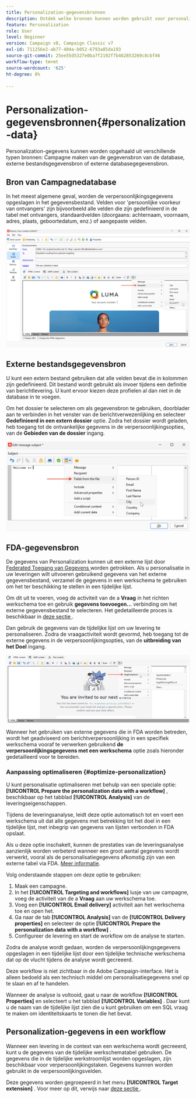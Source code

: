 ```yaml
---
title: Personalization-gegevensbronnen
description: Ontdek welke bronnen kunnen worden gebruikt voor personalisatie
feature: Personalization
role: User
level: Beginner
version: Campaign v8, Campaign Classic v7
exl-id: 711256e2-ab77-404a-b052-6793a85da193
source-git-commit: 25ee55d5327e0ba7f2192f7b462853269c8cbf46
workflow-type: tm+mt
source-wordcount: '625'
ht-degree: 0%

---
```


# Personalization-gegevensbronnen{#personalization-data}

Personalization-gegevens kunnen worden opgehaald uit verschillende typen bronnen: Campagne maken van de gegevensbron van de database, externe bestandsgegevensbron of externe databasegegevensbron.

## Bron van Campagnedatabase

In het meest algemene geval, worden de verpersoonlijkingsgegevens opgeslagen in het gegevensbestand. Velden voor &#39;persoonlijke voorkeur van ontvangers&#39; zijn bijvoorbeeld alle velden die zijn gedefinieerd in de tabel met ontvangers, standaardvelden (doorgaans: achternaam, voornaam, adres, plaats, geboortedatum, enz.) of aangepaste velden.

![ de verpersoonlijkingsgebieden van de Campagne in e-mail ](assets/perso-campaign-datasource.png)


## Externe bestandsgegevensbron

U kunt een extern bestand gebruiken dat alle velden bevat die in kolommen zijn gedefinieerd. Dit bestand wordt gebruikt als invoer tijdens een definitie van berichtlevering. U kunt ervoor kiezen deze profielen al dan niet in de database in te voegen.

Om het dossier te selecteren om als gegevensbron te gebruiken, doorblader aan te verbinden in het venster van de berichtverwezenlijking en selecteer **Gedefinieerd in een extern dossier** optie. Zodra het dossier wordt geladen, heb toegang tot de ontvankelijke gegevens in de verpersoonlijkingsopties, van de **Gebieden van de dossier** ingang.

![ gegevens van Personalization van een dossier ](assets/perso-from-file.png)


## FDA-gegevensbron

De gegevens van Personalization kunnen uit een externe lijst door [ Federated Toegang van Gegevens ](../connect/fda.md) worden getrokken.  Als u personalisatie in uw leveringen wilt uitvoeren gebruikend gegevens van het externe gegevensbestand, verzamel de gegevens in een werkschema te gebruiken om het ter beschikking te stellen in een tijdelijke lijst.

Om dit uit te voeren, voeg de activiteit van de a **Vraag** in het richten werkschema toe en gebruik **gegevens toevoegen...** verbinding om het externe gegevensbestand te selecteren. Het gedetailleerde proces is beschikbaar in [ deze sectie ](../../automation/workflow/query.md#adding-data).

Dan gebruik de gegevens van de tijdelijke lijst om uw levering te personaliseren. Zodra de vraagactiviteit wordt gevormd, heb toegang tot de externe gegevens in de verpersoonlijkingsopties, van de **uitbreiding van het Doel** ingang.

![ gegevens van Personalization van een extern gegevensbestand ](assets/perso-external-db.png)

Wanneer het gebruiken van externe gegevens die in FDA worden betreden, wordt het geadviseerd om berichtverpersoonlijking in een specifiek werkschema vooraf te verwerken gebruikend **de verpersoonlijkingsgegevens met een werkschema** optie zoals hieronder gedetailleerd voor te bereiden.

### Aanpassing optimaliseren {#optimize-personalization}

U kunt personalisatie optimaliseren met behulp van een speciale optie: **[!UICONTROL Prepare the personalization data with a workflow]** , beschikbaar op het tabblad **[!UICONTROL Analysis]** van de leveringseigenschappen.

Tijdens de leveringsanalyse, leidt deze optie automatisch tot en voert een werkschema uit dat alle gegevens met betrekking tot het doel in een tijdelijke lijst, met inbegrip van gegevens van lijsten verbonden in FDA opslaat.

Als u deze optie inschakelt, kunnen de prestaties van de leveringsanalyse aanzienlijk worden verbeterd wanneer een groot aantal gegevens wordt verwerkt, vooral als de personalisatiegegevens afkomstig zijn van een externe tabel via FDA. [Meer informatie](../connect/fda.md).

Volg onderstaande stappen om deze optie te gebruiken:

1. Maak een campagne.
1. In het **[!UICONTROL Targeting and workflows]** lusje van uw campagne, voeg de activiteit van de a **Vraag** aan uw werkschema toe.
1. Voeg een **[!UICONTROL Email delivery]** activiteit aan het werkschema toe en open het.
1. Ga naar de tab **[!UICONTROL Analysis]** van de **[!UICONTROL Delivery properties]** en selecteer de optie **[!UICONTROL Prepare the personalization data with a workflow]** .
1. Configureer de levering en start de workflow om de analyse te starten.

Zodra de analyse wordt gedaan, worden de verpersoonlijkingsgegevens opgeslagen in een tijdelijke lijst door een tijdelijke technische werkschema dat op de vlucht tijdens de analyse wordt gecreeerd.

Deze workflow is niet zichtbaar in de Adobe Campaign-interface. Het is alleen bedoeld als een technisch middel om personalisatiegegevens snel op te slaan en af te handelen.

Wanneer de analyse is voltooid, gaat u naar de workflow **[!UICONTROL Properties]** en selecteert u het tabblad **[!UICONTROL Variables]** . Daar kunt u de naam van de tijdelijke lijst zien die u kunt gebruiken om een SQL vraag te maken om identiteitskaarts te tonen die het bevat.

## Personalization-gegevens in een workflow

Wanneer een levering in de context van een werkschema wordt gecreeerd, kunt u de gegevens van de tijdelijke werkschematabel gebruiken. De gegevens die in de tijdelijke werkstroomlijst worden opgeslagen, zijn beschikbaar voor verpersoonlijkingstaken. Gegevens kunnen worden gebruikt in de verpersoonlijkingsvelden.

Deze gegevens worden gegroepeerd in het menu **[!UICONTROL Target extension]** . Voor meer op dit, verwijs naar [ deze sectie ](../../automation/workflow/use-workflow-data.md#target-data).
